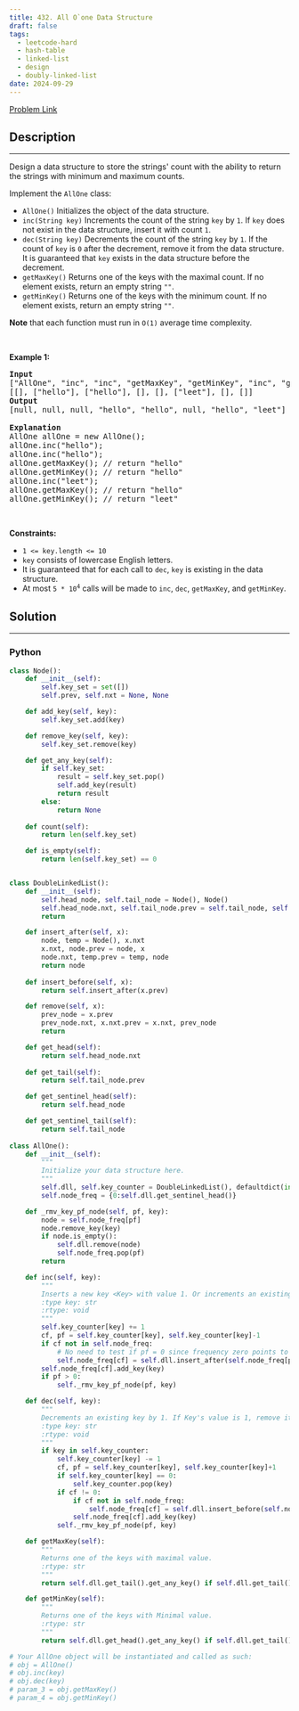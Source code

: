 ```yaml
---
title: 432. All O`one Data Structure
draft: false
tags: 
  - leetcode-hard
  - hash-table
  - linked-list
  - design
  - doubly-linked-list
date: 2024-09-29
---
```


[Problem Link](https://leetcode.com/problems/all-oone-data-structure/)

## Description

---
<p>Design a data structure to store the strings&#39; count with the ability to return the strings with minimum and maximum counts.</p>

<p>Implement the <code>AllOne</code> class:</p>

<ul>
	<li><code>AllOne()</code> Initializes the object of the data structure.</li>
	<li><code>inc(String key)</code> Increments the count of the string <code>key</code> by <code>1</code>. If <code>key</code> does not exist in the data structure, insert it with count <code>1</code>.</li>
	<li><code>dec(String key)</code> Decrements the count of the string <code>key</code> by <code>1</code>. If the count of <code>key</code> is <code>0</code> after the decrement, remove it from the data structure. It is guaranteed that <code>key</code> exists in the data structure before the decrement.</li>
	<li><code>getMaxKey()</code> Returns one of the keys with the maximal count. If no element exists, return an empty string <code>&quot;&quot;</code>.</li>
	<li><code>getMinKey()</code> Returns one of the keys with the minimum count. If no element exists, return an empty string <code>&quot;&quot;</code>.</li>
</ul>

<p><strong>Note</strong> that each function must run in <code>O(1)</code> average time complexity.</p>

<p>&nbsp;</p>
<p><strong class="example">Example 1:</strong></p>

<pre>
<strong>Input</strong>
[&quot;AllOne&quot;, &quot;inc&quot;, &quot;inc&quot;, &quot;getMaxKey&quot;, &quot;getMinKey&quot;, &quot;inc&quot;, &quot;getMaxKey&quot;, &quot;getMinKey&quot;]
[[], [&quot;hello&quot;], [&quot;hello&quot;], [], [], [&quot;leet&quot;], [], []]
<strong>Output</strong>
[null, null, null, &quot;hello&quot;, &quot;hello&quot;, null, &quot;hello&quot;, &quot;leet&quot;]

<strong>Explanation</strong>
AllOne allOne = new AllOne();
allOne.inc(&quot;hello&quot;);
allOne.inc(&quot;hello&quot;);
allOne.getMaxKey(); // return &quot;hello&quot;
allOne.getMinKey(); // return &quot;hello&quot;
allOne.inc(&quot;leet&quot;);
allOne.getMaxKey(); // return &quot;hello&quot;
allOne.getMinKey(); // return &quot;leet&quot;
</pre>

<p>&nbsp;</p>
<p><strong>Constraints:</strong></p>

<ul>
	<li><code>1 &lt;= key.length &lt;= 10</code></li>
	<li><code>key</code> consists of lowercase English letters.</li>
	<li>It is guaranteed that for each call to <code>dec</code>, <code>key</code> is existing in the data structure.</li>
	<li>At most <code>5 * 10<sup>4</sup></code>&nbsp;calls will be made to <code>inc</code>, <code>dec</code>, <code>getMaxKey</code>, and <code>getMinKey</code>.</li>
</ul>


## Solution

---
### Python
``` py title='all-oone-data-structure'
class Node():
    def __init__(self):
        self.key_set = set([])
        self.prev, self.nxt = None, None 

    def add_key(self, key):
        self.key_set.add(key)

    def remove_key(self, key):
        self.key_set.remove(key)        

    def get_any_key(self):
        if self.key_set:
            result = self.key_set.pop()
            self.add_key(result)
            return result
        else:
            return None
    
    def count(self):
        return len(self.key_set)

    def is_empty(self):
        return len(self.key_set) == 0


class DoubleLinkedList():
    def __init__(self):
        self.head_node, self.tail_node = Node(), Node()
        self.head_node.nxt, self.tail_node.prev = self.tail_node, self.head_node
        return

    def insert_after(self, x):
        node, temp = Node(), x.nxt
        x.nxt, node.prev = node, x
        node.nxt, temp.prev = temp, node
        return node
    
    def insert_before(self, x):
        return self.insert_after(x.prev)

    def remove(self, x):
        prev_node = x.prev
        prev_node.nxt, x.nxt.prev = x.nxt, prev_node
        return

    def get_head(self):
        return self.head_node.nxt
    
    def get_tail(self):
        return self.tail_node.prev

    def get_sentinel_head(self):
        return self.head_node

    def get_sentinel_tail(self):
        return self.tail_node
    
class AllOne():
    def __init__(self):
        """
        Initialize your data structure here.
        """
        self.dll, self.key_counter = DoubleLinkedList(), defaultdict(int)
        self.node_freq = {0:self.dll.get_sentinel_head()}

    def _rmv_key_pf_node(self, pf, key):
        node = self.node_freq[pf]
        node.remove_key(key)
        if node.is_empty():
            self.dll.remove(node)
            self.node_freq.pop(pf)
        return

    def inc(self, key):
        """
        Inserts a new key <Key> with value 1. Or increments an existing key by 1.
        :type key: str
        :rtype: void
        """
        self.key_counter[key] += 1
        cf, pf = self.key_counter[key], self.key_counter[key]-1
        if cf not in self.node_freq:
            # No need to test if pf = 0 since frequency zero points to sentinel node
            self.node_freq[cf] = self.dll.insert_after(self.node_freq[pf])
        self.node_freq[cf].add_key(key)
        if pf > 0:
            self._rmv_key_pf_node(pf, key)

    def dec(self, key):
        """
        Decrements an existing key by 1. If Key's value is 1, remove it from the data structure.
        :type key: str
        :rtype: void
        """
        if key in self.key_counter:
            self.key_counter[key] -= 1
            cf, pf = self.key_counter[key], self.key_counter[key]+1
            if self.key_counter[key] == 0:
                self.key_counter.pop(key)
            if cf != 0:
                if cf not in self.node_freq:
                    self.node_freq[cf] = self.dll.insert_before(self.node_freq[pf])
                self.node_freq[cf].add_key(key)
            self._rmv_key_pf_node(pf, key)

    def getMaxKey(self):
        """
        Returns one of the keys with maximal value.
        :rtype: str
        """
        return self.dll.get_tail().get_any_key() if self.dll.get_tail().count() > 0 else ""

    def getMinKey(self):
        """
        Returns one of the keys with Minimal value.
        :rtype: str
        """
        return self.dll.get_head().get_any_key() if self.dll.get_tail().count() > 0 else ""

# Your AllOne object will be instantiated and called as such:
# obj = AllOne()
# obj.inc(key)
# obj.dec(key)
# param_3 = obj.getMaxKey()
# param_4 = obj.getMinKey()
```

